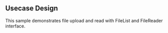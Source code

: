 ## Usecase Design

This sample demonstrates file upload and read with FileList and FileReader interface.
